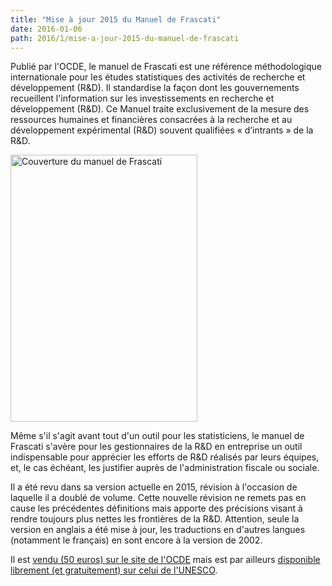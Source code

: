 ```yaml
---
title: "Mise à jour 2015 du Manuel de Frascati"
date: 2016-01-06
path: 2016/1/mise-a-jour-2015-du-manuel-de-frascati
---
```


Publié par l'OCDE, le manuel de Frascati est une référence méthodologique internationale pour les études statistiques des activités de recherche et développement (R&D). Il standardise la façon dont les gouvernements recueillent l'information sur les investissements en recherche et développement (R&D). Ce Manuel traite exclusivement de la mesure des ressources humaines et financières consacrées à la recherche et au développement expérimental (R&D) souvent qualifiées « d’intrants » de la R&D.

<img src="http://fermigier.com/images/1452095767.15-Screen%20Shot%202016-01-06%20at%2016.55.10.png" alt="Couverture du manuel de Frascati" title="Screen Shot 2016-01-06 at 16.55.10.png" border="0" width="299" height="427" />

Même s'il s'agit avant tout d'un outil pour les statisticiens, le manuel de Frascati s'avère pour les gestionnaires de la R&D en entreprise un outil indispensable pour apprécier les efforts de R&D réalisés par leurs équipes, et, le cas échéant, les justifier auprès de l'administration fiscale ou sociale.

Il a été revu dans sa version actuelle en 2015, révision à l'occasion de laquelle il a doublé de volume. Cette nouvelle révision ne remets pas en cause les précédentes définitions mais apporte des précisions visant à rendre toujours plus nettes les frontières de la R&D. Attention, seule la version en anglais a été mise à jour, les traductions en d'autres langues (notamment le français) en sont encore à la version de 2002.

Il est [vendu (50 euros) sur le site de l'OCDE](http://www.oecdbookshop.org/browse.asp?pid=title-detail&lang=en&ds=&ISB=5JRXTJR0MTR8) mais est par ailleurs [disponible librement (et gratuitement) sur celui de l'UNESCO](http://www.uis.unesco.org/ScienceTechnology/Documents/oecd-frascati-manual.pdf).